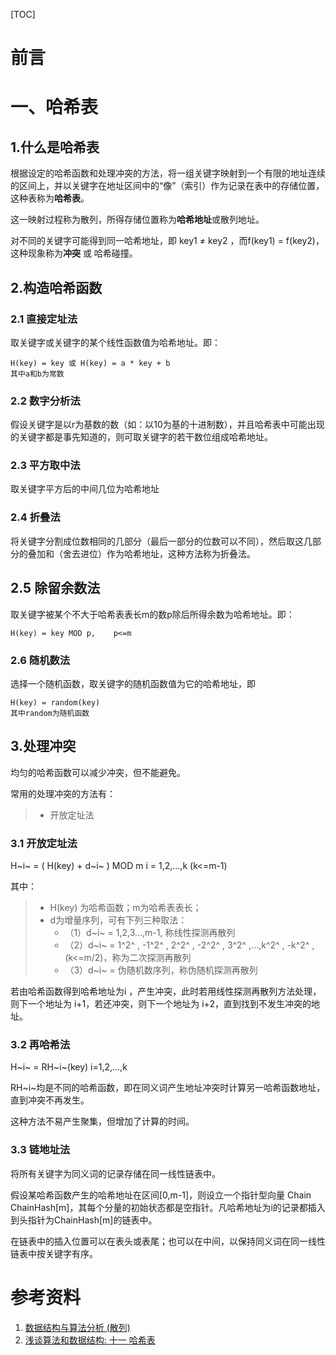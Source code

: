 [TOC]





# 前言



# 一、哈希表

## 1.什么是哈希表

根据设定的哈希函数和处理冲突的方法，将一组关键字映射到一个有限的地址连续的区间上，并以关键字在地址区间中的“像”（索引）作为记录在表中的存储位置，这种表称为**哈希表**。

这一映射过程称为散列，所得存储位置称为**哈希地址**或散列地址。

对不同的关键字可能得到同一哈希地址，即 key1 ≠ key2 ，而f(key1) = f(key2)，这种现象称为**冲突** 或 哈希碰撞。





## 2.构造哈希函数



### 2.1 直接定址法

取关键字或关键字的某个线性函数值为哈希地址。即：

```
H(key) = key 或 H(key) = a * key + b  
其中a和b为常数
```



### 2.2 数字分析法

假设关键字是以r为基数的数（如：以10为基的十进制数），并且哈希表中可能出现的关键字都是事先知道的，则可取关键字的若干数位组成哈希地址。



### 2.3 平方取中法

取关键字平方后的中间几位为哈希地址



### 2.4 折叠法

将关键字分割成位数相同的几部分（最后一部分的位数可以不同），然后取这几部分的叠加和（舍去进位）作为哈希地址，这种方法称为折叠法。







## 2.5 除留余数法

取关键字被某个不大于哈希表表长m的数p除后所得余数为哈希地址。即：

```
H(key) = key MOD p,    p<=m
```





### 2.6 随机数法

选择一个随机函数，取关键字的随机函数值为它的哈希地址，即 

```
H(key) = random(key)
其中random为随机函数
```





## 3.处理冲突

均匀的哈希函数可以减少冲突，但不能避免。

常用的处理冲突的方法有：

> - 开放定址法





### 3.1 开放定址法

H~i~ = ( H(key) + d~i~ ) MOD m        i = 1,2,...,k (k<=m-1)

其中：

> - H(key) 为哈希函数；m为哈希表表长；
> - d为增量序列，可有下列三种取法：
>   - （1）d~i~ = 1,2,3...,m-1, 称线性探测再散列
>   - （2）d~i~ = 1^2^ , -1^2^ , 2^2^ , -2^2^ , 3^2^ ,...,k^2^ , -k^2^ ,(k<=m/2)，称为二次探测再散列
>   - （3）d~i~ = 伪随机数序列，称伪随机探测再散列



若由哈希函数得到哈希地址为i ，产生冲突，此时若用线性探测再散列方法处理，则下一个地址为 i+1，若还冲突，则下一个地址为 i+2，直到找到不发生冲突的地址。



### 3.2 再哈希法

H~i~ = RH~i~(key)    i=1,2,...,k

 RH~i~均是不同的哈希函数，即在同义词产生地址冲突时计算另一哈希函数地址，直到冲突不再发生。



这种方法不易产生聚集，但增加了计算的时间。





### 3.3 链地址法

将所有关键字为同义词的记录存储在同一线性链表中。

假设某哈希函数产生的哈希地址在区间[0,m-1]，则设立一个指针型向量  Chain ChainHash[m]，其每个分量的初始状态都是空指针。凡哈希地址为i的记录都插入到头指针为ChainHash[m]的链表中。

在链表中的插入位置可以在表头或表尾；也可以在中间，以保持同义词在同一线性链表中按关键字有序。

















# 参考资料

1. [数据结构与算法分析 (散列)](http://www.ituring.com.cn/article/274866)
2. [浅谈算法和数据结构: 十一 哈希表](https://www.cnblogs.com/yangecnu/p/Introduce-Hashtable.html)




